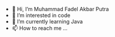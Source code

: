 - 👋 Hi, I’m Muhammad Fadel Akbar Putra
- 👀 I’m interested in code
- 🌱 I’m currently learning Java
- 📫 How to reach me ...

<!---
fadelakbarputra/fadelakbarputra is a ✨ special ✨ repository because its `README.md` (this file) appears on your GitHub profile.
You can click the Preview link to take a look at your changes.
--->
